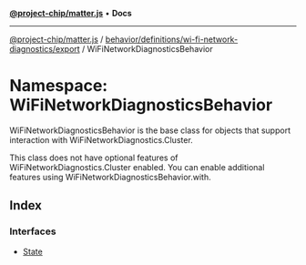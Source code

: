 [**@project-chip/matter.js**](../../../../../../README.md) • **Docs**

***

[@project-chip/matter.js](../../../../../../modules.md) / [behavior/definitions/wi-fi-network-diagnostics/export](../../README.md) / WiFiNetworkDiagnosticsBehavior

# Namespace: WiFiNetworkDiagnosticsBehavior

WiFiNetworkDiagnosticsBehavior is the base class for objects that support interaction with WiFiNetworkDiagnostics.Cluster.

This class does not have optional features of WiFiNetworkDiagnostics.Cluster enabled. You can enable additional
features using WiFiNetworkDiagnosticsBehavior.with.

## Index

### Interfaces

- [State](interfaces/State.md)
